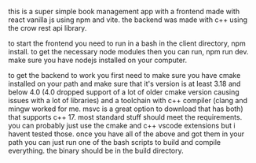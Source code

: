 this is a super simple book management app with a frontend made with react vanilla js using npm and vite.
the backend was made with c++ using the crow rest api library.

to start the frontend you need to run in a bash in the client directory, npm install. to get the necessary node modules then you can run, npm run dev.
make sure you have nodejs installed on your computer.

to get the backend to work you first need to make sure you have cmake installed on your path and make sure that it's version is at least 3.18 and below 4.0 (4.0 dropped support of a lot of older cmake version causing issues with a lot of libraries) and a toolchain with c++ compiler (clang and mingw worked for me. msvc is a great option to download that has both) that supports c++ 17. most standard stuff should meet the requirements. you can probably just use the cmake and c++ vscode extensions but i havent tested those. once you have all of the above and got them in your path you can just run one of the bash scripts to build and compile everything. the binary should be in the build directory.
